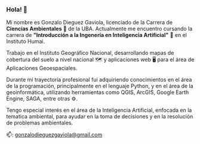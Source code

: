 ### Hola! 👋

Mi nombre es Gonzalo Dieguez Gaviola, licenciado de la Carrera de **Ciencias Ambientales** 🌳 de la UBA. Actualmente me encuentro cursando la carrera de **"Introducción a la Ingenería en Inteligencia Artificial"** 🤖 en el Instituto Humai. 

Trabajo en el Instituto Geográfico Nacional, desarrollando mapas de cobertura del suelo a nivel nacional 🗺️ y aplicaciones web 🖥️ para el área de Aplicaciones Geoespaciales.

Durante mi trayectoria profesional fui adquiriendo conocimientos en el área de la programación, principalmente en el lenguaje Python, y en el área de la geoinformática, utilizando herramientas como QGIS, ArcGIS, Google Earth Engine, SAGA, entre otras ⚙️.

Tengo especial interés en el área de la Inteligencia Artificial, enfocada en la tematica ambiental, para ayudar en la toma de decisiones y en la resolución de problemas ambientales.

📫: gonzalodieguezgaviola@gmail.com

<!--
Agregar Herramientas con Iconos

